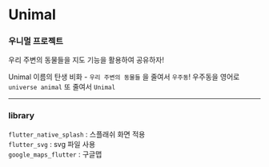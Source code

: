 # Unimal

### 우니멀 프로젝트
우리 주변의 동물들을 지도 기능을 활용하여 공유하자!

Unimal 이름의 탄생 비화 - `우리 주변의 동물들` 을 줄여서 `우주동`! 우주동을 영어로 `universe animal` 또 줄여서 `Unimal`

<hr/>

### library
`flutter_native_splash` : 스플래쉬 화면 적용 <br>
`flutter_svg` : svg 파일 사용 <br>
`google_maps_flutter` : 구글맵
 



